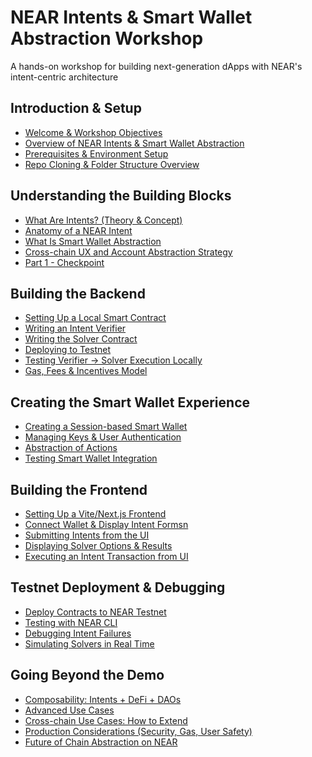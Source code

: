 
# NEAR Intents & Smart Wallet Abstraction Workshop

A hands-on workshop for building next-generation dApps with NEAR's intent-centric architecture

## Introduction & Setup

- [Welcome & Workshop Objectives](welcome.md)
- [Overview of NEAR Intents & Smart Wallet Abstraction](overview.md)
- [Prerequisites & Environment Setup](setup.md)
- [Repo Cloning & Folder Structure Overview](repo.md)

## Understanding the Building Blocks

- [What Are Intents? (Theory & Concept)](intents-concept.md)
- [Anatomy of a NEAR Intent](intent-anatomy.md)
- [What Is Smart Wallet Abstraction](smart-wallet.md)
- [Cross-chain UX and Account Abstraction Strategy](cross-chain.md)
- [Part 1 - Checkpoint](understanding_building_blocks.md)

## Building the Backend

- [Setting Up a Local Smart Contract](local-contract.md)
- [Writing an Intent Verifier](intent-verifier.md)
- [Writing the Solver Contract](solver-contract.md)
- [Deploying to Testnet](deploy-to-testnet.md)
- [Testing Verifier → Solver Execution Locally](testing.md)
- [Gas, Fees & Incentives Model](gas-fees.md)

## Creating the Smart Wallet Experience

- [Creating a Session-based Smart Wallet](session-wallet.md)
- [Managing Keys & User Authentication](keys.md)
- [Abstraction of Actions](action-abstraction.md)
- [Testing Smart Wallet Integration](testing.md)

## Building the Frontend

- [Setting Up a Vite/Next.js Frontend](frontend-setup.md)
- [Connect Wallet & Display Intent Formsn](connect-wallet.md)
- [Submitting Intents from the UI](submit-intents.md)
- [Displaying Solver Options & Results]()
- [Executing an Intent Transaction from UI](execute-intent.md)

## Testnet Deployment & Debugging

- [Deploy Contracts to NEAR Testnet](testnet-deploy.md)
- [Testing with NEAR CLI]()
- [Debugging Intent Failures](debug-intents.md)
- [Simulating Solvers in Real Time](simulate-solvers.md)

## Going Beyond the Demo

- [Composability: Intents + DeFi + DAOs](composability.md)
- [Advanced Use Cases](advanced-use-cases.md)
- [Cross-chain Use Cases: How to Extend](cross-chain-use-cases.md)
- [Production Considerations (Security, Gas, User Safety)](production.md)
- [Future of Chain Abstraction on NEAR]()
